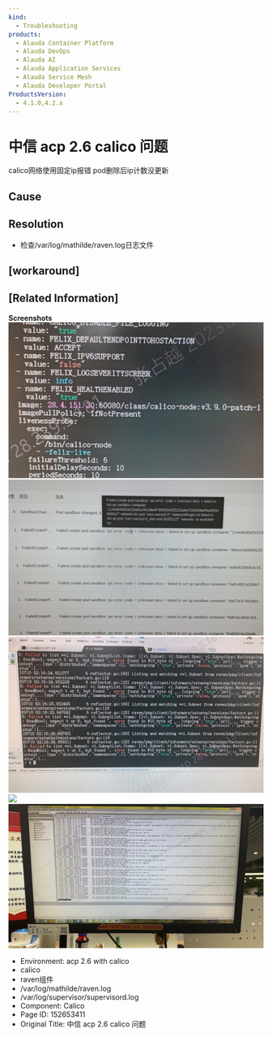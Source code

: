 ```yaml
---
kind:
  - Troubleshooting
products:
  - Alauda Container Platform
  - Alauda DevOps
  - Alauda AI
  - Alauda Application Services
  - Alauda Service Mesh
  - Alauda Developer Portal
ProductsVersion:
  - 4.1.0,4.2.x
---
```

<!-- A type of document that involves encountering a fault, diagnosing it, performing root cause analysis, and providing solutions. -->

# 中信 acp 2.6 calico 问题

calico网络使用固定ip报错 pod删除后ip计数没更新

## Cause

## Resolution
- 检查/var/log/mathilde/raven.log日志文件

## [workaround]

## [Related Information]
**Screenshots**
![](assets/zhong-xin-acp-2-6-calico-wen-ti/image2023-7-14_9-48-50.png)
![](assets/zhong-xin-acp-2-6-calico-wen-ti/150430_image-2023-07-08-21-35-06-124_1.png)
![](assets/zhong-xin-acp-2-6-calico-wen-ti/image2023-7-14_9-50-1.png)
![](assets/zhong-xin-acp-2-6-calico-wen-ti/image2023-7-14_9-50-39.png)
![](assets/zhong-xin-acp-2-6-calico-wen-ti/image2023-7-14_9-53-50.png)
- Environment: acp 2.6 with calico
- calico
- raven组件
- /var/log/mathilde/raven.log
- /var/log/supervisor/supervisord.log
- Component: Calico
- Page ID: 152653411
- Original Title: 中信 acp 2.6 calico 问题
